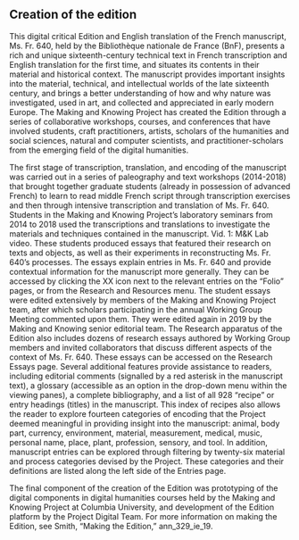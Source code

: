 ## Creation of the edition 

This digital critical Edition and English translation of the French
manuscript, Ms. Fr. 640, held by the Bibliothèque nationale de France
(BnF), presents a rich and unique sixteenth-century technical text
in French transcription and English translation for the first time, and
situates its contents in their material and historical context. The
manuscript provides important insights into the material, technical, and
intellectual worlds of the late sixteenth century, and brings a better
understanding of how and why nature was investigated, used in art, and
collected and appreciated in early modern Europe. The Making and Knowing
Project has created the Edition through a series of collaborative
workshops, courses, and conferences that have involved students, craft
practitioners, artists, scholars of the humanities and social sciences,
natural and computer scientists, and practitioner-scholars from the
emerging field of the digital humanities.

The first stage of transcription, translation, and encoding of the
manuscript was carried out in a series of paleography and text workshops
(2014-2018) that brought together graduate students (already in
possession of advanced French) to learn to read middle French script
through transcription exercises and then through intensive transcription
and translation of Ms. Fr. 640. Students in the Making and Knowing
Project’s laboratory seminars from 2014 to 2018 used the transcriptions
and translations to investigate the materials and techniques contained
in the manuscript. Vid. 1: M\&K Lab video. These students produced
essays that featured their research on texts and objects, as well as
their experiments in reconstructing Ms. Fr. 640’s processes. The essays
explain entries in Ms. Fr. 640 and provide contextual information for
the manuscript more generally. They can be accessed by clicking the XX
icon next to the relevant entries on the “Folio” pages, or from the
Research and Resources menu. The student essays were edited extensively
by members of the Making and Knowing Project team, after which scholars
participating in the annual Working Group Meeting commented upon them.
They were edited again in 2019 by the Making and Knowing senior
editorial team. The Research apparatus of the Edition also includes
dozens of research essays authored by Working Group members and invited
collaborators that discuss different aspects of the context of Ms. Fr.
640. These essays can be accessed on the Research Essays page. Several
additional features provide assistance to readers, including editorial
comments (signalled by a red asterisk in the manuscript text), a
glossary (accessible as an option in the drop-down menu within the
viewing panes), a complete bibliography, and a list of all 928 “recipe”
or entry headings (titles) in the manuscript. This index of recipes also
allows the reader to explore fourteen categories of encoding that the
Project deemed meaningful in providing insight into the manuscript:
animal, body part, currency, environment, material, measurement,
medical, music, personal name, place, plant, profession, sensory, and
tool. In addition, manuscript entries can be explored through filtering
by twenty-six material and process categories devised by the Project.
These categories and their definitions are listed along the left side of
the Entries page.

The final component of the creation of the Edition was prototyping of
the digital components in digital humanities courses held by the Making
and Knowing Project at Columbia University, and development of the
Edition platform by the Project Digital Team. For more information on
making the Edition, see Smith, “Making the Edition,” ann\_329\_ie\_19.
